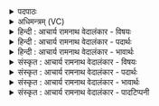 <details><summary>पदपाठः</summary>

अ꣡ग्ने꣢꣯। वा꣡ज꣢꣯स्य। गो꣡म꣢꣯तः। ई꣡शा꣢꣯नः। स꣣हसः। यहो। अस्मे꣡इ꣢ति। दे꣣हि। जातवेदः। जात। वेदः। म꣡हि꣢꣯। श्र꣡वः꣢꣯। ९९।
</details>

<details><summary>अधिमन्त्रम् (VC)</summary>

- अग्निः
- गोतमो राहूगणः
- उष्णिक्
- ऋषभः
- आग्नेयं काण्डम्
</details>

<details><summary>हिन्दी : आचार्य रामनाथ वेदालंकार - विषयः</summary>

अगले मन्त्र में परमात्मा विद्वान् और राजा से प्रार्थना की गयी है।
</details>

<details><summary>हिन्दी : आचार्य रामनाथ वेदालंकार - पदार्थः</summary>

पदार्थान्वयभाषाः -  हे (सहसः यहो) बल के पुतले, बलियों में बली, (जातवेदः) सर्वज्ञ, सर्वव्यापक, सब धन और ज्ञान के उत्पादक (अग्ने) ज्योतिर्मय परमात्मन् ! अथवा, हे (सहसः यहो) शत्रुपराजयशील, बलवान् पिता के पुत्र, (जातवेदः) शास्त्रों के ज्ञाता (अग्ने) विद्वन् वा राजन् ! (गोमतः) प्रशस्त गाय, पृथिवी, वेदवाणी आदि से युक्त (वाजस्य) ऐश्वर्य के (ईशानः) अधीश्वर आप (अस्मे) हमें (महि) महान् (श्रवः) कीर्ति, प्रशंसा और धन-धान्य आदि (देहि) प्रदान कीजिए ॥३॥ इस मन्त्र में श्लेषालङ्कार है ॥३॥
</details>

<details><summary>हिन्दी : आचार्य रामनाथ वेदालंकार - भावार्थः</summary>

भावार्थभाषाः -  मनुष्यों को चाहिए कि जगदीश्वर की उपासना से पुरुषार्थी होकर अपने पुरुषार्थ से और सब शास्त्र पढ़े हुए विद्वानों तथा राजनीतिज्ञ राजा की सहायता से समस्त धन, धान्य, विद्या, साम्राज्य आदि ऐश्वर्य और अत्यन्त विस्तीर्ण यश को प्राप्त करें ॥३॥
</details>

<details><summary>संस्कृत : आचार्य रामनाथ वेदालंकार - विषयः</summary>

अथ परमात्मा, विद्वान् नृपतिश्च प्रार्थ्यते।
</details>

<details><summary>संस्कृत : आचार्य रामनाथ वेदालंकार - पदार्थः</summary>

पदार्थान्वयभाषाः -  हे (सहसः यहो) बलस्य पुत्र पुत्तलक वा, बलिनां बलिन्२। सहः इति बलनाम। निघं० २।९, यहुः इत्यपत्यनाम। निघं० २।२। (जातवेदः) सर्वज्ञ, सर्वव्यापक, सर्वधनज्ञानोत्पादक (अग्ने) ज्योतिर्मय परमात्मन् ! यद्वा, हे (सहसः यहो) शत्रुपराजयशीलस्य बलवतो वा पितुः पुत्र३। सहते इति सहाः तस्य, षह अभिभवे इति धातोः औणादिकोऽसुन् प्रत्ययः। यद्वा सहस्वतः इति प्राप्ते मतुब्लोपः। (जातवेदः) जातं वेदो विज्ञानं यस्य तादृश शास्त्रज्ञ अग्ने विद्वन् राजन् वा ! (गोमतः) प्रशस्तधेनुपृथिवीवेदवागादियुक्तस्य (वाजस्य) ऐश्वर्यस्य (ईशानः) अधीश्वरः त्वम् (अस्मे) अस्मभ्यम्। अस्मच्छब्दात् सुपां सुलुक्० अ० ७।१।३९ इति चतुर्थीबहुवचनस्य शे आदेशः। (महि) महत् (श्रवः) कीर्तिं, प्रशंसां, धनधान्यादिकं च। श्रवः श्रवणीयं यशः। निरु० ११।७, प्रशंसाम्। निरु० ४।२३, अन्नम्। निघं० २।७, धनम्। निघं० २।१०। (देहि) प्रयच्छ ॥३॥४ अत्र श्लेषालङ्कारः ॥३॥
</details>

<details><summary>संस्कृत : आचार्य रामनाथ वेदालंकार - भावार्थः</summary>

भावार्थभाषाः -  मनुष्यैर्जगदीश्वरस्योपासनया पुरुषार्थिभिर्भूत्वा स्वपुरुषार्थेन किञ्च गृहीतसर्वशास्त्राणां विदुषां राजनीतिज्ञस्य नृपतेश्च साहाय्येन निखिलं धनधान्यविद्यासाम्राज्यादिकमैश्वर्यं, सुविस्तीर्णं यशश्च प्राप्तव्यम् ॥३॥
</details>

<details><summary>संस्कृत : आचार्य रामनाथ वेदालंकार - पादटिप्पनी</summary>

टिप्पणी:   १. ऋ० १।७९।४, य० १५।३५ ऋषिः परमेष्ठी। उभयत्र देहि इत्यस्य स्थाने धेहि इति पाठः। साम० १५६१। २. यो हि यस्य गुणस्य पुत्रस्तस्मिन् तद्गुणस्यातिशयः सूच्यते। ३. ‘सहसः बलवतः यहो सुसन्तान इति य० १५।३५ भाष्ये—द०। ४. दयानन्दर्षिर्मन्त्रमिमम् ऋग्भाष्ये यजुर्भाष्ये च विद्वत्पक्षे व्याख्यातवान्।
</details>